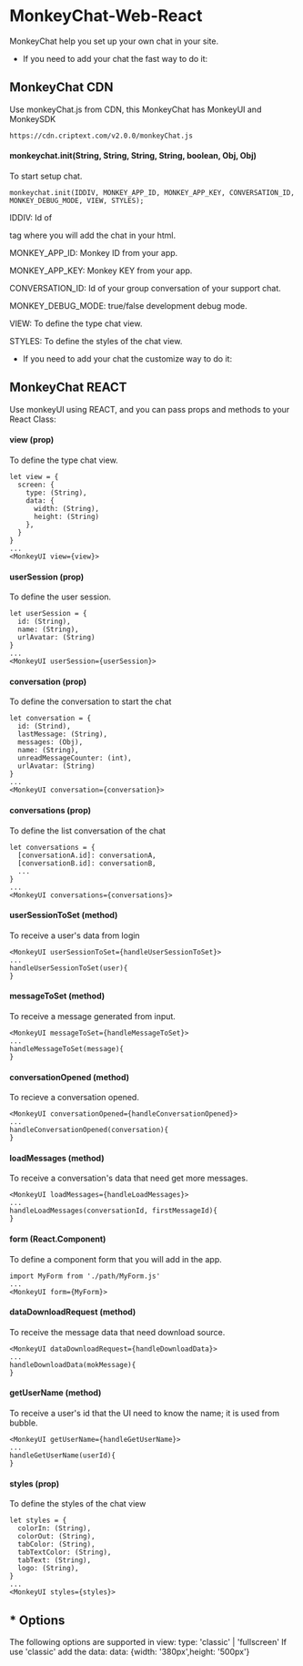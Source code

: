 # MonkeyChat-Web-React

MonkeyChat help you set up your own chat in your site.

* If you need to add your chat the fast way to do it:

## MonkeyChat CDN
Use monkeyChat.js from CDN, this MonkeyChat has MonkeyUI and MonkeySDK
```
https://cdn.criptext.com/v2.0.0/monkeyChat.js
```
#### monkeychat.init(String, String, String, String, boolean, Obj, Obj)
To start setup chat.
```
monkeychat.init(IDDIV, MONKEY_APP_ID, MONKEY_APP_KEY, CONVERSATION_ID, MONKEY_DEBUG_MODE, VIEW, STYLES);
```
IDDIV: Id of <div> tag where you will add the chat in your html.

MONKEY_APP_ID: Monkey ID from your app.

MONKEY_APP_KEY: Monkey KEY from your app.

CONVERSATION_ID: Id of your group conversation of your support chat.

MONKEY_DEBUG_MODE: true/false development debug mode.

VIEW: To define the type chat view.

STYLES: To define the styles of the chat view.





* If you need to add your chat the customize way to do it:

## MonkeyChat REACT
Use monkeyUI using REACT, and you can pass props and methods to your React Class:

#### view (prop)
To define the type chat view.
```
let view = {
  screen: {
    type: (String),
    data: {
      width: (String),
      height: (String)
    },
  }
}
...
<MonkeyUI view={view}>
```

#### userSession (prop)
To define the user session.
```
let userSession = {
  id: (String),
  name: (String),
  urlAvatar: (String)
}
...
<MonkeyUI userSession={userSession}>
```

#### conversation (prop)
To define the conversation to start the chat
```
let conversation = {
  id: (Strind),
  lastMessage: (String),
  messages: (Obj),
  name: (String),
  unreadMessageCounter: (int),
  urlAvatar: (String)
}
...
<MonkeyUI conversation={conversation}>
```

#### conversations (prop)
To define the list conversation of the chat
```
let conversations = {
  [conversationA.id]: conversationA,
  [conversationB.id]: conversationB,
  ...
}
...
<MonkeyUI conversations={conversations}>
```

#### userSessionToSet (method)
To receive a user's data from login
```
<MonkeyUI userSessionToSet={handleUserSessionToSet}>
...
handleUserSessionToSet(user){
}

```

#### messageToSet (method)
To receive a message generated from input.
```
<MonkeyUI messageToSet={handleMessageToSet}>
...
handleMessageToSet(message){
}
```

#### conversationOpened (method)
To recieve a conversation opened.
```
<MonkeyUI conversationOpened={handleConversationOpened}>
...
handleConversationOpened(conversation){
}
```

#### loadMessages (method)
To receive a conversation's data that need get more messages.
```
<MonkeyUI loadMessages={handleLoadMessages}>
...
handleLoadMessages(conversationId, firstMessageId){
}
```

#### form (React.Component)
To define a component form that you will add in the app.
```
import MyForm from './path/MyForm.js'
...
<MonkeyUI form={MyForm}>
```

#### dataDownloadRequest (method)
To receive the message data that need download source.
```
<MonkeyUI dataDownloadRequest={handleDownloadData}>
...
handleDownloadData(mokMessage){
}
```

#### getUserName (method)
To receive a user's id that the UI need to know the name; it is used from bubble. 
```
<MonkeyUI getUserName={handleGetUserName}>
...
handleGetUserName(userId){
}
```

#### styles (prop)
To define the styles of the chat view
```
let styles = {
  colorIn: (String),
  colorOut: (String),
  tabColor: (String),
  tabTextColor: (String),
  tabText: (String),
  logo: (String),
}
...
<MonkeyUI styles={styles}>
```


## * Options
The following options are supported in view:
type: 'classic' | 'fullscreen'
If use 'classic' add the data:
data: {width: '380px',height: '500px'}
